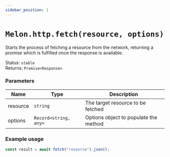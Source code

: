 ```yaml
---
sidebar_position: 1
---
```


# `Melon.http.fetch(resource, options)`

Starts the process of fetching a resource from the network, returning a promise which is fulfilled once the response is available.

Status: `stable` <br />
Returns: `Promise<Response>`

### Parameters

| Name | Type | Description |
| ---- | ---- | ----------- |
| resource | `string` | The target resource to be fetched |
| options | `Record<string, any>` | Options object to populate the method |

### Example usage

```ts
const result = await fetch("resource").json();
```